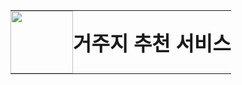<table style="border-collapse: collapse; width: 100%;">
  <tr>
    <td style="border: none; padding: 0;">
      <img src="https://github.com/user-attachments/assets/f521acdb-4507-4aee-8abd-ac88f80318bb" width="100" height="100">
    </td>
    <td style="border: none; padding: 0;">
      <h1 style="margin: 0;">거주지 추천 서비스</h1>
    </td>
  </tr>
</table>

